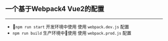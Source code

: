 ﻿## 一个基于Webpack4 Vue2的配置
---

- `npm run start` 开发环境中使用 使用 `webpack.dev.js` 配置
- `npm run build` 生产环境中使用 使用 `webpack.prod.js` 配置

